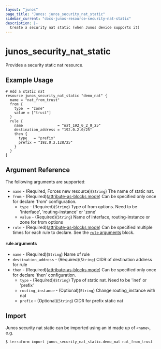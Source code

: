 ```yaml
---
layout: "junos"
page_title: "Junos: junos_security_nat_static"
sidebar_current: "docs-junos-resource-security-nat-static"
description: |-
  Create a security nat static (when Junos device supports it)
---
```


# junos_security_nat_static

Provides a security static nat resource.

## Example Usage

```hcl
# Add a static nat
resource junos_security_nat_static "demo_nat" {
  name = "nat_from_trust"
  from {
    type  = "zone"
    value = ["trust"]
  }
  rule {
    name                = "nat_192_0_2_0_25"
    destination_address = "192.0.2.0/25"
    then {
      type   = "prefix"
      prefix = "192.0.2.128/25"
    }
  }
}
```

## Argument Reference

The following arguments are supported:

* `name` - (Required, Forces new resource)(`String`) The name of static nat.
* `from` - (Required)([attribute-as-blocks mode](https://www.terraform.io/docs/configuration/attr-as-blocks.html)) Can be specified only once for declare 'from' configuration.
  * `type` - (Required)(`String`) Type of from options. Need to be 'interface', 'routing-instance' or 'zone'
  * `value`  - (Required)(`String`) Name of interface, routing-instance or zone for from options
* `rule` - (Required)([attribute-as-blocks mode](https://www.terraform.io/docs/configuration/attr-as-blocks.html)) Can be specified multiple times for each rule to declare. See the [`rule` arguments](#rule-arguments) block.

#### rule arguments
* `name` - (Required)(`String`) Name of rule
* `destination_address` - (Required)(`String`) CIDR of destination address for rule
* `then` - (Required)([attribute-as-blocks mode](https://www.terraform.io/docs/configuration/attr-as-blocks.html)) Can be specified only once for declare 'then' configuration.
  * `type` - (Required)(`String`) Type of static nat. Need to be 'inet' or 'prefix'
  * `routing_instance` - (Optional)(`String`) Change routing_instance with nat
  * `prefix` - (Optional)(`String`) CIDR for prefix static nat

## Import

Junos security nat static can be imported using an id made up of `<name>`, e.g.

```
$ terraform import junos_security_nat_static.demo_nat nat_from_trust
```

